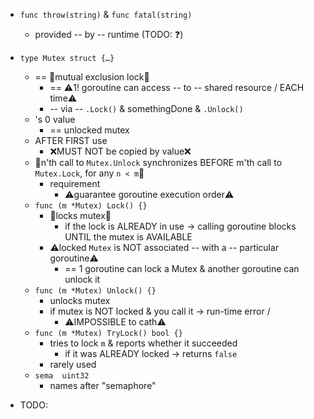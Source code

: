 * `func throw(string)` & `func fatal(string)`
  * provided -- by -- runtime (TODO: ❓)

* `type Mutex struct {…}`
  * == 👀mutual exclusion lock👀
    * == ⚠️1! goroutine can access -- to -- shared resource / EACH time⚠️ 
    * -- via -- `.Lock()` & somethingDone & `.Unlock()`
  * 's 0 value
    * == unlocked mutex
  * AFTER FIRST use
    * ❌MUST NOT be copied by value❌
  * 👀n'th call to `Mutex.Unlock` synchronizes BEFORE m'th call to `Mutex.Lock`, for any `n < m`👀
    * requirement
      * ⚠️guarantee goroutine execution order⚠️
  * `func (m *Mutex) Lock() {}`
    * 👀locks mutex👀
      * if the lock is ALREADY in use -> calling goroutine blocks UNTIL the mutex is AVAILABLE
    * ⚠️locked `Mutex` is NOT associated -- with a -- particular goroutine⚠️
      * == 1 goroutine can lock a Mutex & another goroutine can unlock it  
  * `func (m *Mutex) Unlock() {}`
    * unlocks mutex
    * if mutex is NOT locked & you call it -> run-time error / 
      * ⚠️IMPOSSIBLE to cath⚠️
  * `func (m *Mutex) TryLock() bool {}`
    * tries to lock `m` & reports whether it succeeded
      * if it was ALREADY locked -> returns `false`
    * rarely used
  * `sema  uint32`
    * names after "semaphore"

* TODO:

